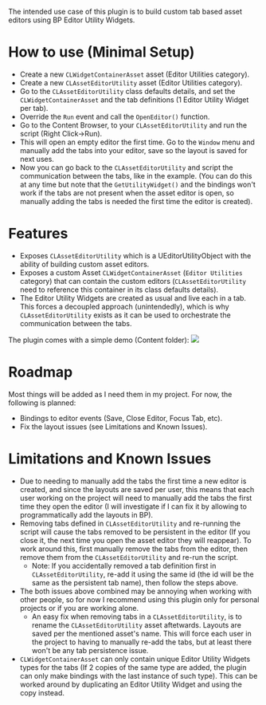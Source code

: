 The intended use case of this plugin is to build custom tab based asset editors using BP Editor Utility Widgets.

# How to use (Minimal Setup)

- Create a new `CLWidgetContainerAsset` asset (Editor Utilities category).
- Create a new `CLAssetEditorUtility` asset (Editor Utilities category).
- Go to the `CLAssetEditorUtility` class defaults details, and set the `CLWidgetContainerAsset` and the tab definitions (1 Editor Utility Widget per tab).
- Override the `Run` event and call the `OpenEditor()` function.
- Go to the Content Browser, to your `CLAssetEditorUtility` and run the script (Right Click->Run).
- This will open an empty editor the first time. Go to the `Window` menu and manually add the tabs into your editor, save so the layout is saved for next uses.
- Now you can go back to the `CLAssetEditorUtility` and script the communication between the tabs, like in the example. 
(You can do this at any time but note that the `GetUtilityWidget()` and the bindings won't work if the tabs are not present when the asset editor is open, so manually adding the tabs is needed the first time the editor is created).

# Features

- Exposes `CLAssetEditorUtility` which is a UEditorUtilityObject with the ability of building custom asset editors.
- Exposes a custom Asset `CLWidgetContainerAsset` (`Editor Utilities` category) that can contain the custom editors (`CLAssetEditorUtility` need to reference this container in its class defaults details).
- The Editor Utility Widgets are created as usual and live each in a tab. This forces a decoupled approach (unintendedly), which is why `CLAssetEditorUtility` exists as it can be used to orchestrate the communication between the tabs.

The plugin comes with a simple demo (Content folder):
![](https://raw.githubusercontent.com/cronofear-dev/CLAssetEditor/main/Resources/demo.gif)

# Roadmap

Most things will be added as I need them in my project. For now, the following is planned:

- Bindings to editor events (Save, Close Editor, Focus Tab, etc).
- Fix the layout issues (see Limitations and Known Issues).

# Limitations and Known Issues

- Due to needing to manually add the tabs the first time a new editor is created, and since the layouts are saved per user, this means that each user working on the project will need to manually add the tabs the first time they open the editor (I will investigate if I can fix it by allowing to programmatically add the layouts in BP).
- Removing tabs defined in `CLAssetEditorUtility` and re-running the script will cause the tabs removed to be persistent in the editor (If you close it, the next time you open the asset editor they will reappear). To work around this, first manually remove the tabs from the editor, then remove them from the `CLAssetEditorUtility` and re-run the script.
    - Note: If you accidentally removed a tab definition first in `CLAssetEditorUtility`, re-add it using the same id (the id will be the same as the persistent tab name), then follow the steps above.
- The both issues above combined may be annoying when working with other people, so for now I recommend using this plugin only for personal projects or if you are working alone.
    - An easy fix when removing tabs in a `CLAssetEditorUtility`, is to rename the `CLAssetEditorUtility` asset aftetwards. Layouts are saved per the mentioned asset's name. This will force each user in the project to having to manually re-add the tabs, but at least there won't be any tab persistence issue.
- `CLWidgetContainerAsset` can only contain unique Editor Utility Widgets types for the tabs (If 2 copies of the same type are added, the plugin can only make bindings with the last instance of such type). This can be worked around by duplicating an Editor Utility Widget and using the copy instead.
